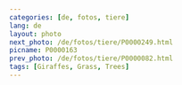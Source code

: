 ```yaml
---
categories: [de, fotos, tiere]
lang: de
layout: photo
next_photo: /de/fotos/tiere/P0000249.html
picname: P0000163
prev_photo: /de/fotos/tiere/P0000082.html
tags: [Giraffes, Grass, Trees]
---
```

